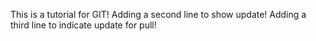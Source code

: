 This is a tutorial for GIT!
Adding a second line to show update!
Adding a third line to indicate update for pull!
